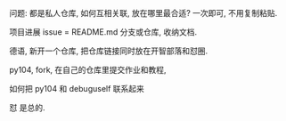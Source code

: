 问题: 都是私人仓库, 如何互相关联, 放在哪里最合适? 一次即可, 不用复制粘贴. 

项目进展 issue = README.md 
分支或仓库, 收纳文档.

德语, 新开一个仓库, 把仓库链接同时放在开智部落和怼圈. 

py104, fork, 在自己的仓库里提交作业和教程, 

如何把 py104 和 debuguself 联系起来

怼 是总的.